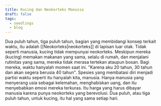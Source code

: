 ```yaml
---
title: Kucing dan Neokorteks Manusia
draft: false
tags:
  - seedlings
  - blog
---
```


Dua puluh tahun, tiga puluh tahun, bagian yang membidangi konsep terkait waktu, itu adalah [[Neokorteks|neokorteks]] di lapisan luar otak. Tidak seperti manusia, kucing tidak mempunyai neokorteks. Meskipun mereka (kucing) memakan makanan yang sama, selalu di rumah, dan menjalani rutinitas yang sama, mereka tidak merasa tertekan ataupun bosan. Bagi mereka, waktu hanyalah momen saat ini. "Karena aku 20 tahun, 30 tahun dan akan segera berusia 40 tahun".  Spesies yang membatasi diri menjadi partisi waktu seperti itu hanyalah kita, manusia. Hanya manusia yang menyerang usia sebagai kelemahan, menghabiskan uang, dan itu menyebabkan emosi mereka terkuras. Itu harga yang harus dibayar manusia karena punya neokorteks yang berevolusi. Dua puluh, atau tiga puluh tahun, untuk kucing, itu hal yang sama setiap hari. 